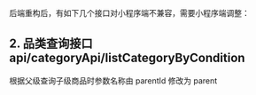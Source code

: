 后端重构后，有如下几个接口对小程序端不兼容，需要小程序端调整：


## 2. 品类查询接口 api/categoryApi/listCategoryByCondition
根据父级查询子级商品时参数名称由 parentId 修改为 parent
